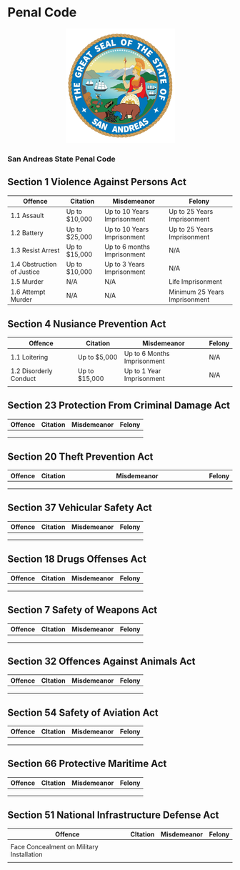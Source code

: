 # Penal Code



<div align="center" data-full-width="true">

<figure><img src="../../.gitbook/assets/10728.png" alt="" width="245"><figcaption></figcaption></figure>

</div>

### San Andreas State Penal Code



## Section 1 Violence Against Persons Act

<table data-full-width="true"><thead><tr><th>Offence</th><th>Citation</th><th>Misdemeanor</th><th>Felony</th></tr></thead><tbody><tr><td>1.1 Assault</td><td>Up to $10,000</td><td>Up to 10 Years Imprisonment</td><td>Up to 25 Years Imprisonment</td></tr><tr><td>1.2 Battery</td><td>Up to $25,000</td><td>Up to 10 Years Imprisonment</td><td>Up to 25 Years Imprisonment</td></tr><tr><td>1.3 Resist Arrest</td><td>Up to $15,000</td><td>Up to 6 months Imprisonment</td><td>N/A</td></tr><tr><td>1.4 Obstruction of Justice</td><td>Up to $10,000</td><td>Up to 3 Years Imprisonment</td><td>N/A</td></tr><tr><td>1.5 Murder</td><td>N/A</td><td>N/A</td><td>Life Imprisonment</td></tr><tr><td>1.6 Attempt Murder</td><td>N/A</td><td>N/A</td><td>Minimum 25 Years Imprisonment</td></tr></tbody></table>

## Section 4 Nusiance Prevention Act

<table data-full-width="true"><thead><tr><th>Offence</th><th>Citation</th><th>Misdemeanor</th><th>Felony</th></tr></thead><tbody><tr><td>1.1 Loitering</td><td>Up to $5,000</td><td>Up to 6 Months Imprisonment</td><td>N/A</td></tr><tr><td>1.2 Disorderly Conduct</td><td>Up to $15,000</td><td>Up to 1 Year Imprisonment</td><td>N/A</td></tr><tr><td></td><td></td><td></td><td></td></tr></tbody></table>

## Section 23 Protection From Criminal Damage Act

<table data-full-width="true"><thead><tr><th>Offence</th><th>Citation</th><th>Misdemeanor</th><th>Felony</th></tr></thead><tbody><tr><td></td><td></td><td></td><td></td></tr><tr><td></td><td></td><td></td><td></td></tr><tr><td></td><td></td><td></td><td></td></tr></tbody></table>

## Section 20 Theft Prevention Act

<table data-full-width="true"><thead><tr><th>Offence</th><th>Citation</th><th width="318">Misdemeanor</th><th>Felony</th></tr></thead><tbody><tr><td></td><td></td><td></td><td></td></tr><tr><td></td><td></td><td></td><td></td></tr><tr><td></td><td></td><td></td><td></td></tr></tbody></table>

## Section 37 Vehicular Safety Act

<table data-full-width="true"><thead><tr><th>Offence</th><th>Citation</th><th>Misdemeanor</th><th>Felony</th></tr></thead><tbody><tr><td></td><td></td><td></td><td></td></tr><tr><td></td><td></td><td></td><td></td></tr><tr><td></td><td></td><td></td><td></td></tr></tbody></table>

## Section 18 Drugs Offenses Act

<table data-full-width="true"><thead><tr><th>Offence</th><th>Citation</th><th>Misdemeanor</th><th>Felony</th></tr></thead><tbody><tr><td></td><td></td><td></td><td></td></tr><tr><td></td><td></td><td></td><td></td></tr><tr><td></td><td></td><td></td><td></td></tr></tbody></table>

## Section 7 Safety of  Weapons Act

<table data-full-width="true"><thead><tr><th>Offence</th><th>CItation</th><th>Misdemeanor</th><th>Felony</th></tr></thead><tbody><tr><td></td><td></td><td></td><td></td></tr><tr><td></td><td></td><td></td><td></td></tr><tr><td></td><td></td><td></td><td></td></tr></tbody></table>

## Section 32 Offences Against Animals Act

<table data-full-width="true"><thead><tr><th>Offence</th><th>CItation</th><th>Misdemeanor</th><th>Felony</th></tr></thead><tbody><tr><td></td><td></td><td></td><td></td></tr><tr><td></td><td></td><td></td><td></td></tr><tr><td></td><td></td><td></td><td></td></tr></tbody></table>

## Section 54 Safety of Aviation Act

<table data-full-width="true"><thead><tr><th>Offence</th><th>CItation</th><th>Misdemeanor</th><th>Felony</th></tr></thead><tbody><tr><td></td><td></td><td></td><td></td></tr><tr><td></td><td></td><td></td><td></td></tr><tr><td></td><td></td><td></td><td></td></tr></tbody></table>

## Section 66 Protective Maritime Act

<table data-full-width="true"><thead><tr><th>Offence</th><th>CItation</th><th>Misdemeanor</th><th>Felony</th></tr></thead><tbody><tr><td></td><td></td><td></td><td></td></tr><tr><td></td><td></td><td></td><td></td></tr><tr><td></td><td></td><td></td><td></td></tr></tbody></table>

## Section 51 National Infrastructure Defense Act

<table data-full-width="true"><thead><tr><th>Offence</th><th>CItation</th><th>Misdemeanor</th><th>Felony</th></tr></thead><tbody><tr><td></td><td></td><td></td><td></td></tr><tr><td>Face Concealment on Military Installation </td><td></td><td></td><td></td></tr><tr><td></td><td></td><td></td><td></td></tr></tbody></table>
